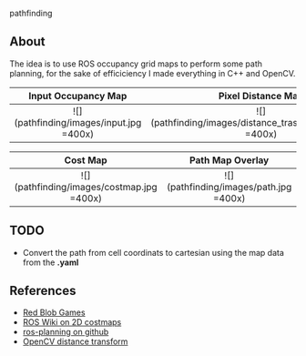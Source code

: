 pathfinding

## About
The idea is to use ROS occupancy grid maps to perform some path planning, for the sake of efficiciency I made everything in C++ and OpenCV.

| Input Occupancy Map | Pixel Distance Map | 
|:-------------------------:|:-------------------------:|
|![](pathfinding/images/input.jpg =400x) | ![](pathfinding/images/distance_trasform_minmax.jpg =400x)|

| Cost Map | Path Map Overlay | 
|:-------------------------:|:-------------------------:|
|![](pathfinding/images/costmap.jpg =400x) | ![](pathfinding/images/path.jpg =400x)|

## TODO
* Convert the path from cell coordinats to cartesian using the map data from the **.yaml**

## References
* [Red Blob Games](https://www.redblobgames.com/pathfinding/a-star/implementation.html#cplusplus)
* [ROS Wiki on 2D costmaps](http://wiki.ros.org/costmap_2d)
* [ros-planning on github](https://github.com/ros-planning/navigation)
* [OpenCV distance transform](https://docs.opencv.org/3.4/d2/dbd/tutorial_distance_transform.html)
